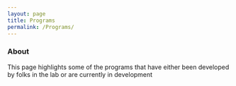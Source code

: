 ```yaml
---
layout: page
title: Programs
permalink: /Programs/
---
```



### About

This page highlights some of the programs that have either been developed by folks in the lab or are currently in development


